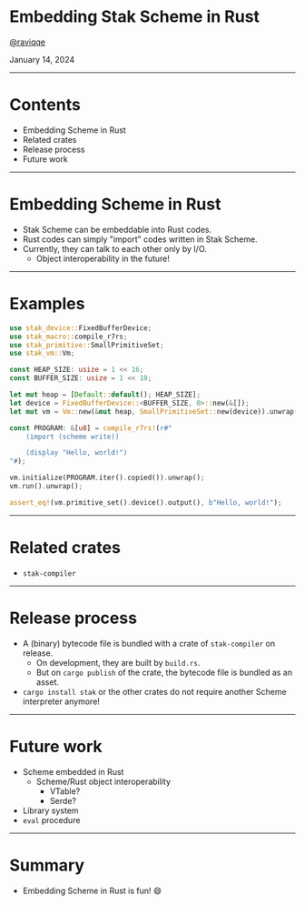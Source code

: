 # Embedding Stak Scheme in Rust

[@raviqqe](https://github.com/raviqqe)

January 14, 2024

---

# Contents

- Embedding Scheme in Rust
- Related crates
- Release process
- Future work

---

# Embedding Scheme in Rust

- Stak Scheme can be embeddable into Rust codes.
- Rust codes can simply "import" codes written in Stak Scheme.
- Currently, they can talk to each other only by I/O.
  - Object interoperability in the future!

---

# Examples

```rust
use stak_device::FixedBufferDevice;
use stak_macro::compile_r7rs;
use stak_primitive::SmallPrimitiveSet;
use stak_vm::Vm;

const HEAP_SIZE: usize = 1 << 16;
const BUFFER_SIZE: usize = 1 << 10;

let mut heap = [Default::default(); HEAP_SIZE];
let device = FixedBufferDevice::<BUFFER_SIZE, 0>::new(&[]);
let mut vm = Vm::new(&mut heap, SmallPrimitiveSet::new(device)).unwrap();

const PROGRAM: &[u8] = compile_r7rs!(r#"
    (import (scheme write))

    (display "Hello, world!")
"#);

vm.initialize(PROGRAM.iter().copied()).unwrap();
vm.run().unwrap();

assert_eq!(vm.primitive_set().device().output(), b"Hello, world!");
```

---

# Related crates

- `stak-compiler`

---

# Release process

- A (binary) bytecode file is bundled with a crate of `stak-compiler` on release.
  - On development, they are built by `build.rs`.
  - But on `cargo publish` of the crate, the bytecode file is bundled as an asset.
- `cargo install stak` or the other crates do not require another Scheme interpreter anymore!

---

# Future work

- Scheme embedded in Rust
  - Scheme/Rust object interoperability
    - VTable?
    - Serde?
- Library system
- `eval` procedure

---

# Summary

- Embedding Scheme in Rust is fun! 😄
